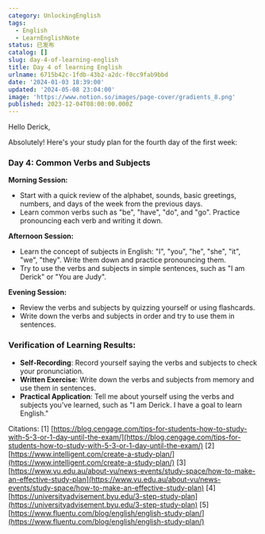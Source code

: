 ```yaml
---
category: UnlockingEnglish
tags:
  - English
  - LearnEnglishNote
status: 已发布
catalog: []
slug: day-4-of-learning-english
title: Day 4 of learning English
urlname: 6715b42c-1fdb-43b2-a2dc-f0cc9fab9bbd
date: '2024-01-03 18:39:00'
updated: '2024-05-08 23:04:00'
image: 'https://www.notion.so/images/page-cover/gradients_8.png'
published: 2023-12-04T08:00:00.000Z
---
```


Hello Derick,


Absolutely! Here's your study plan for the fourth day of the first week:


### Day 4: Common Verbs and Subjects


**Morning Session:**

- Start with a quick review of the alphabet, sounds, basic greetings, numbers, and days of the week from the previous days.
- Learn common verbs such as "be", "have", "do", and "go". Practice pronouncing each verb and writing it down.

**Afternoon Session:**

- Learn the concept of subjects in English: "I", "you", "he", "she", "it", "we", "they". Write them down and practice pronouncing them.
- Try to use the verbs and subjects in simple sentences, such as "I am Derick" or "You are Judy".

**Evening Session:**

- Review the verbs and subjects by quizzing yourself or using flashcards.
- Write down the verbs and subjects in order and try to use them in sentences.

### Verification of Learning Results:

- **Self-Recording**: Record yourself saying the verbs and subjects to check your pronunciation.
- **Written Exercise**: Write down the verbs and subjects from memory and use them in sentences.
- **Practical Application**: Tell me about yourself using the verbs and subjects you've learned, such as "I am Derick. I have a goal to learn English."

Citations:
[1] [https://blog.cengage.com/tips-for-students-how-to-study-with-5-3-or-1-day-until-the-exam/](https://blog.cengage.com/tips-for-students-how-to-study-with-5-3-or-1-day-until-the-exam/)
[2] [https://www.intelligent.com/create-a-study-plan/](https://www.intelligent.com/create-a-study-plan/)
[3] [https://www.vu.edu.au/about-vu/news-events/study-space/how-to-make-an-effective-study-plan](https://www.vu.edu.au/about-vu/news-events/study-space/how-to-make-an-effective-study-plan)
[4] [https://universityadvisement.byu.edu/3-step-study-plan](https://universityadvisement.byu.edu/3-step-study-plan)
[5] [https://www.fluentu.com/blog/english/english-study-plan/](https://www.fluentu.com/blog/english/english-study-plan/)

